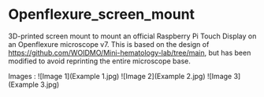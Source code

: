 # Openflexure_screen_mount
3D-printed screen mount to mount an official Raspberry Pi Touch Display on an Openflexure microscope v7. This is based on the design of https://github.com/WOIDMO/Mini-hematology-lab/tree/main, but has been modified to avoid reprinting the entire microscope base.

Images :
![Image 1](Example 1.jpg)
![Image 2](Example 2.jpg)
![Image 3](Example 3.jpg)
